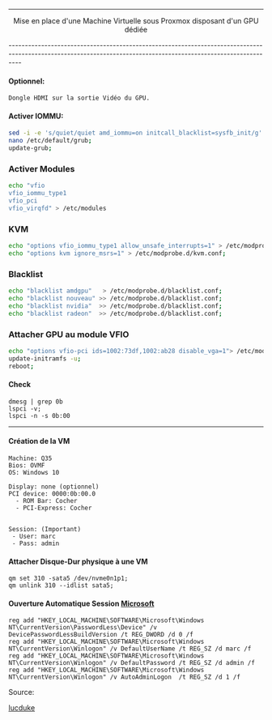 ----------------------------------------------------------------------------------------------------------------------------------------------------------------
<p align='center'> Mise en place d'une Machine Virtuelle sous Proxmox disposant d'un GPU dédiée </p>
----------------------------------------------------------------------------------------------------------------------------------------------------------------


#### Optionnel:
```
Dongle HDMI sur la sortie Vidéo du GPU.
```

#### Activer IOMMU:
```bash
sed -i -e 's/quiet/quiet amd_iommu=on initcall_blacklist=sysfb_init/g' /etc/default/grub;
nano /etc/default/grub;
update-grub;
```

### Activer Modules
```bash
echo "vfio
vfio_iommu_type1
vfio_pci
vfio_virqfd" > /etc/modules
```

### KVM
```bash
echo "options vfio_iommu_type1 allow_unsafe_interrupts=1" > /etc/modprobe.d/iommu_unsafe_interrupts.conf;
echo "options kvm ignore_msrs=1" > /etc/modprobe.d/kvm.conf;
```

### Blacklist
```bash
echo "blacklist amdgpu"   > /etc/modprobe.d/blacklist.conf;
echo "blacklist nouveau" >> /etc/modprobe.d/blacklist.conf;
echo "blacklist nvidia"  >> /etc/modprobe.d/blacklist.conf;
echo "blacklist radeon"  >> /etc/modprobe.d/blacklist.conf;
```

### Attacher GPU au module VFIO
```bash
echo "options vfio-pci ids=1002:73df,1002:ab28 disable_vga=1"> /etc/modprobe.d/vfio.conf;
update-initramfs -u;
reboot;
```

#### Check
```
dmesg | grep 0b
lspci -v;
lspci -n -s 0b:00
```


------------------------------------------------------------------------------------------------------------------------------------------------------------

#### Création de la VM
```
Machine: Q35
Bios: OVMF
OS: Windows 10

Display: none (optionnel)
PCI device: 0000:0b:00.0
  - ROM Bar: Cocher
  - PCI-Express: Cocher


Session: (Important)
 - User: marc
 - Pass: admin
```

#### Attacher Disque-Dur physique à une VM
```
qm set 310 -sata5 /dev/nvme0n1p1;
qm unlink 310 --idlist sata5;
```

#### Ouverture Automatique Session [Microsoft](https://learn.microsoft.com/fr-fr/troubleshoot/windows-server/user-profiles-and-logon/turn-on-automatic-logon)
```
reg add "HKEY_LOCAL_MACHINE\SOFTWARE\Microsoft\Windows NT\CurrentVersion\PasswordLess\Device" /v DevicePasswordLessBuildVersion /t REG_DWORD /d 0 /f
reg add "HKEY_LOCAL_MACHINE\SOFTWARE\Microsoft\Windows NT\CurrentVersion\Winlogon" /v DefaultUserName /t REG_SZ /d marc /f
reg add "HKEY_LOCAL_MACHINE\SOFTWARE\Microsoft\Windows NT\CurrentVersion\Winlogon" /v DefaultPassword /t REG_SZ /d admin /f
reg add "HKEY_LOCAL_MACHINE\SOFTWARE\Microsoft\Windows NT\CurrentVersion\Winlogon" /v AutoAdminLogon  /t REG_SZ /d 1 /f
```

Source:

[lucduke](https://github.com/lucduke/proxmox/blob/main/3-vm-gaming.md)
